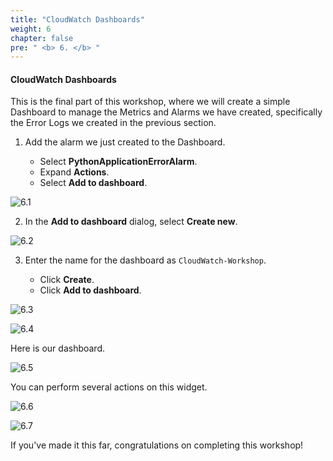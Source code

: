 ```yaml
---
title: "CloudWatch Dashboards"
weight: 6
chapter: false
pre: " <b> 6. </b> "
---
```


#### CloudWatch Dashboards

This is the final part of this workshop, where we will create a simple Dashboard to manage the Metrics and Alarms we have created, specifically the Error Logs we created in the previous section.

1. Add the alarm we just created to the Dashboard.

   - Select **PythonApplicationErrorAlarm**.
   - Expand **Actions**.
   - Select **Add to dashboard**.

![6.1](/images/6-cloud-watch-dashboard/6.1.png)

2. In the **Add to dashboard** dialog, select **Create new**.

![6.2](/images/6-cloud-watch-dashboard/6.2.png)

3. Enter the name for the dashboard as `CloudWatch-Workshop`.

   - Click **Create**.
   - Click **Add to dashboard**.

![6.3](/images/6-cloud-watch-dashboard/6.3.png)

![6.4](/images/6-cloud-watch-dashboard/6.4.png)

Here is our dashboard.

![6.5](/images/6-cloud-watch-dashboard/6.5.png)

You can perform several actions on this widget.

![6.6](/images/6-cloud-watch-dashboard/6.6.png)

![6.7](/images/6-cloud-watch-dashboard/6.7.png)

If you've made it this far, congratulations on completing this workshop!
